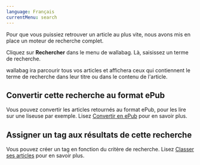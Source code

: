 ```yaml
---
language: Français
currentMenu: search
---
```


Pour que vous puissiez retrouver un article au plus vite, nous avons mis en place un moteur de recherche complet.

Cliquez sur **Rechercher** dans le menu de wallabag. Là, saisissez un terme de recherche.

wallabag ira parcourir tous vos articles et affichera ceux qui contiennent le terme de recherche dans leur titre ou dans le contenu de l'article.

## Convertir cette recherche au format ePub

Vous pouvez convertir les articles retournés au format ePub, pour les lire sur une liseuse par exemple. Lisez [Convertir en ePub](fr/Utilisateur/Convertir_en_ePub.html) pour en savoir plus.

## Assigner un tag aux résultats de cette recherche

Vous pouvez créer un tag en fonction du critère de recherche. Lisez [Classer ses articles](fr/Utilisateur/Classer_ses_articles.html) pour en savoir plus.
